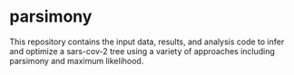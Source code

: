 # parsimony

This repository contains the input data, results, and analysis code to infer and optimize a sars-cov-2 tree using a variety of approaches including parsimony and maximum likelihood.
